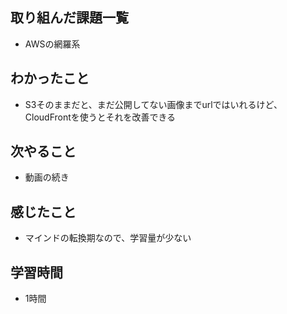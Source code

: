## 取り組んだ課題一覧
- AWSの網羅系

## わかったこと
- S3そのままだと、まだ公開してない画像までurlではいれるけど、CloudFrontを使うとそれを改善できる

## 次やること
- 動画の続き

## 感じたこと
- マインドの転換期なので、学習量が少ない

## 学習時間
- 1時間